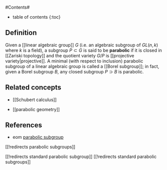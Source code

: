 
#Contents#
* table of contents
{:toc}

## Definition

Given a [[linear algebraic group]] $G$ (i.e. an algebraic subgroup of $GL(n,k)$ where $k$ is a field), a subgroup $P\subset G$ is said to be __parabolic__ if it is closed in [[Zariski topology]] and the quotient variety $G/P$ is [[projective variety|projective]]. A minimal (with respect to inclusion) parabolic subgroup of a linear algebraic group is called a [[Borel subgroup]]; in fact, given a Borel subgroup $B$, any closed subgroup $P\supset B$ is parabolic.  

## Related concepts

* [[Schubert calculus]]

* [[parabolic geometry]]

## References

* eom [parabolic subgroup](http://eom.springer.de/p/p071270.htm)

[[!redirects parabolic subgroups]]

[[!redirects standard parabolic subgroup]]
[[!redirects standard parabolic subgroups]]